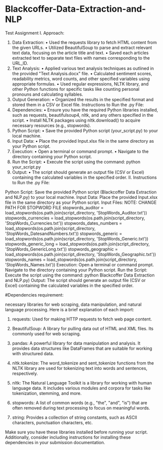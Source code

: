 # Blackcoffer-Data-Extraction-and-NLP
Test Assignment
I.	Approach:
1.	Data Extraction:
•	Used the requests library to fetch HTML content from the given URLs.
•	Utilized BeautifulSoup to parse and extract relevant text data, focusing on the article title and text.
•	Saved each articles extracted text to separate text files with names corresponding to the URL_ID.
2.	Text Analysis:
•	Applied various text analysis techniques as outlined in the provided "Text Analysis.docx" file.
•	Calculated sentiment scores, readability metrics, word counts, and other specified variables using appropriate formulas.
•	Used regular expressions, NLTK library, and other Python functions for specific tasks like counting personal pronouns and calculating syllables.
3.	Output Generation:
•	Organized the results in the specified format and stored them in a CSV or Excel file.
Instructions to Run the .py File:
1.	Dependencies:
•	Ensure you have the required Python libraries installed, such as requests, beautifulsoup4, nltk, and any others specified in the script.
•	Install NLTK packages using nltk.download() to acquire necessary resources (e.g., stopwords).
2.	Python Script:
•	Save the provided Python script (your_script.py) to your local machine.
3.	Input Data:
•	Place the provided Input.xlsx file in the same directory as your Python script.
4.	Execution:
•	Open a terminal or command prompt.
•	Navigate to the directory containing your Python script.
5.	Run the Script:
•	Execute the script using the command: python your_script.py
6.	Output:
•	The script should generate an output file (CSV or Excel) containing the calculated variables in the specified order.
II.	Instructions to Run the .py File:

Python Script:
Save the provided Python script (Blackcoffer Data Extraction and NLP.py) to your local machine.
Input Data:
Place the provided Input.xlsx file in the same directory as your Python script.
Input Files: NOTE: CHANGE PATH FOR STOPWORD FILE
stopwords_auditor = load_stopwords(os.path.join(script_directory, 'StopWords_Auditor.txt'))
stopwords_currencies = load_stopwords(os.path.join(script_directory, 'StopWords_Currencies.txt'))
stopwords_dates_numbers = load_stopwords(os.path.join(script_directory, 'StopWords_DatesandNumbers.txt'))
stopwords_generic = load_stopwords(os.path.join(script_directory, 'StopWords_Generic.txt'))
stopwords_generic_long = load_stopwords(os.path.join(script_directory, 'StopWords_GenericLong.txt'))
stopwords_geographic = load_stopwords(os.path.join(script_directory, 'StopWords_Geographic.txt'))
stopwords_names = load_stopwords(os.path.join(script_directory, 'StopWords_Names.txt'))
Execution:
Open a terminal or command prompt.
Navigate to the directory containing your Python script.
Run the Script:
Execute the script using the command: python Blackcoffer Data Extraction and NLP.py)
Output:
The script should generate an output file (CSV or Excel) containing the calculated variables in the specified order.


#Dependencies requirement:

necessary libraries for web scraping, data manipulation, and natural language processing. Here is a brief explanation of each import:

1. requests: Used for making HTTP requests to fetch web page content.

2. BeautifulSoup: A library for pulling data out of HTML and XML files. Its commonly used for web scraping.

3. pandas: A powerful library for data manipulation and analysis. It provides data structures like DataFrames that are suitable for working with structured data.

4. nltk.tokenize: The word_tokenize and sent_tokenize functions from the NLTK library are used for tokenizing text into words and sentences, respectively.

5. nltk: The Natural Language Toolkit is a library for working with human language data. It includes various modules and corpora for tasks like tokenization, stemming, and more.

6. stopwords: A list of common words (e.g., "the", "and", "is") that are often removed during text processing to focus on meaningful words.

7. string: Provides a collection of string constants, such as ASCII characters, punctuation characters, etc.

Make sure you have these libraries installed before running your script. Additionally, consider including instructions for installing these dependencies in your submission documentation.
